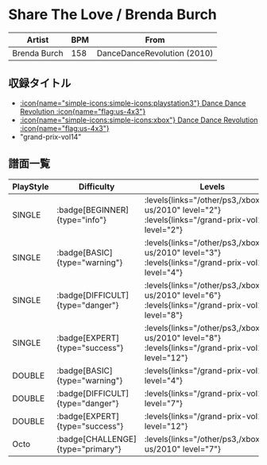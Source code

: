 # Share The Love / Brenda Burch

|Artist|BPM|From|
|------|---|----|
|Brenda Burch|158|DanceDanceRevolution (2010)|

## 収録タイトル

- [:icon{name="simple-icons:simple-icons:playstation3"} Dance Dance Revolution :icon{name="flag:us-4x3"}](/other/ps3)
- [:icon{name="simple-icons:simple-icons:xbox"} Dance Dance Revolution :icon{name="flag:us-4x3"}](/xbox360-us/2010)
- "grand-prix-vol14"

## 譜面一覧

|PlayStyle|Difficulty|Levels|Notes|Movie|
|---------|----------|------|-----|-----|
|SINGLE| :badge[BEGINNER]{type="info"}| :levels{links="/other/ps3,/xbox360-us/2010" level="2"} :levels{links="/grand-prix-vol14" level="2"}|72/4||
|SINGLE| :badge[BASIC]{type="warning"}| :levels{links="/other/ps3,/xbox360-us/2010" level="3"} :levels{links="/grand-prix-vol14" level="4"}|104/23||
|SINGLE| :badge[DIFFICULT]{type="danger"}| :levels{links="/other/ps3,/xbox360-us/2010" level="6"} :levels{links="/grand-prix-vol14" level="8"}|221/4||
|SINGLE| :badge[EXPERT]{type="success"}| :levels{links="/other/ps3,/xbox360-us/2010" level="8"} :levels{links="/grand-prix-vol14" level="12"}|296/8||
|DOUBLE| :badge[BASIC]{type="warning"}| :levels{links="/grand-prix-vol14" level="4"}|104/16||
|DOUBLE| :badge[DIFFICULT]{type="danger"}| :levels{links="/grand-prix-vol14" level="7"}|219/9||
|DOUBLE| :badge[EXPERT]{type="success"}| :levels{links="/grand-prix-vol14" level="12"}|300/8||
|Octo| :badge[CHALLENGE]{type="primary"}| :levels{links="/other/ps3,/xbox360-us/2010" level="7"}|||
